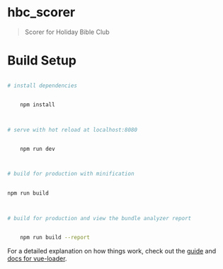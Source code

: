 # hbc_scorer

> Scorer for Holiday Bible Club

#

# Build Setup

``` bash

# install dependencies


	npm install



# serve with hot reload at localhost:8080


	npm run dev



# build for production with minification

	
npm run build



# build for production and view the bundle analyzer report


	npm run build --report


```

For a detailed explanation on how things work, check out the [guide](http://vuejs-templates.github.io/webpack/) and [docs for vue-loader](http://vuejs.github.io/vue-loader).
